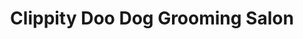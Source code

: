 ---
title: "Clippity Doo Dog Grooming Salon"
url: /radcliff/clippity-doo-dog-grooming-salon/
shop: pet grooming
---